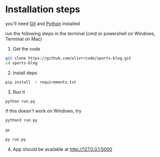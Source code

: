 # Installation steps

you'll need [Git](https://git-scm.com/downloads) and [Python](https://www.python.org/downloads/) installed

run the following steps in the terminal (cmd or powershell on Windows, Terminal on Mac)

1. Get the code

```bash
git clone https://github.com/olivrrcode/sports-blog.git
cd sports-blog
```

2. Install deps

```bash
pip install -r requirements.txt
```

3. Run it

```bash
python run.py
```

if this doesn't work on Windows, try

```bash
python3 run.py
```

or

```bash
py run.py
```

4. App should be available at http://127.0.0.1:5000
